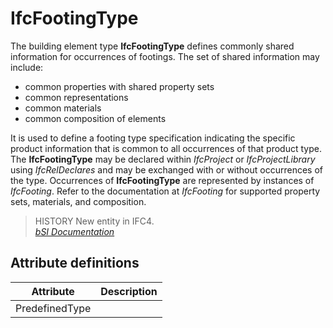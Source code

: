 IfcFootingType
==============
The building element type **IfcFootingType** defines commonly shared
information for occurrences of footings. The set of shared information may
include:  
  
* common properties with shared property sets  
* common representations  
* common materials  
* common composition of elements  
  
It is used to define a footing type specification indicating the specific
product information that is common to all occurrences of that product type.
The **IfcFootingType** may be declared within _IfcProject_ or
_IfcProjectLibrary_ using _IfcRelDeclares_ and may be exchanged with or
without occurrences of the type. Occurrences of **IfcFootingType** are
represented by instances of _IfcFooting_. Refer to the documentation at
_IfcFooting_ for supported property sets, materials, and composition.  
  
> HISTORY  New entity in IFC4.  
[ _bSI
Documentation_](https://standards.buildingsmart.org/IFC/DEV/IFC4_2/FINAL/HTML/schema/ifcstructuralelementsdomain/lexical/ifcfootingtype.htm)


Attribute definitions
---------------------
| Attribute      | Description   |
|----------------|---------------|
| PredefinedType |               |

